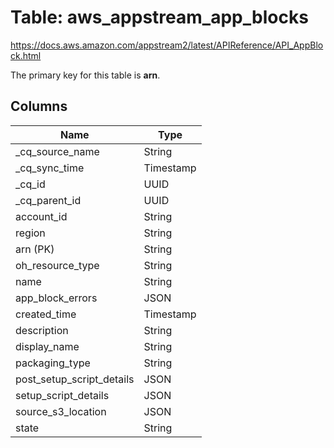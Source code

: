# Table: aws_appstream_app_blocks

https://docs.aws.amazon.com/appstream2/latest/APIReference/API_AppBlock.html

The primary key for this table is **arn**.



## Columns
| Name          | Type          |
| ------------- | ------------- |
|_cq_source_name|String|
|_cq_sync_time|Timestamp|
|_cq_id|UUID|
|_cq_parent_id|UUID|
|account_id|String|
|region|String|
|arn (PK)|String|
|oh_resource_type|String|
|name|String|
|app_block_errors|JSON|
|created_time|Timestamp|
|description|String|
|display_name|String|
|packaging_type|String|
|post_setup_script_details|JSON|
|setup_script_details|JSON|
|source_s3_location|JSON|
|state|String|